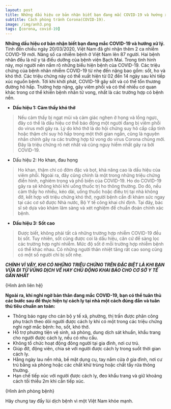 ```yaml
---
layout: post
title: Những dấu hiệu cơ bản nhận biết bạn đang mắc COVID-19 và hướng xử lý..
subtitle: Cách phòng tránh Corona(COVID-19).
image: /img/anh3.png
tags: [corona, covid-19]
---
```


**Những dấu hiệu cơ bản nhận biết bạn đang mắc COVID-19 và hướng xử lý.**
 Tính đến chiều ngày 20/03/2020, Việt Nam đã ghi nhận thêm 2 ca nhiễm COVID-19 mới. Nâng số ca nhiễm bệnh ở Việt Nam lên 87 người.
 Hai bệnh nhân đều là nữ y tá điều dưỡng của bệnh viện Bạch Mai. Trong tình hình này, mọi người nên nắm rõ những biểu hiện bệnh của COVID-19.
 Các triệu chứng của bệnh nhân nhiễm COVID-19 từ nhẹ đến nặng bao gồm: sốt, ho và khó thở.
 Các triệu chứng này có thể xuất hiện từ 02 đến 14 ngày sau khi tiếp xúc nguồn bệnh.
 Tới khi khởi phát, COVID-19 gây sốt và có thể tổn thương đường hô hấp. 
 Trường hợp nặng, gây viêm phổi và có thể nhiều cơ quan khác trong cơ thể khiến bệnh nhân tử vong, nhất là các trường hợp có bệnh nền.
 
 - **Dấu hiệu 1: Cảm thấy khó thở**
 >Nếu cảm thấy bị ngạt mũi và cảm giác nghẹn ở họng và lồng ngực, 
 >đây có thể là dấu hiệu cơ thể báo động một người đang bị viêm phổi do virus mới gây ra. 
 >Lý do khó thở là do hội chứng suy hô cấp cấp tính hoặc thậm chí suy hô hấp trong một thời gian ngắn,
 >cũng là nguyên nhân chính gây ra các trường hợp tử vong do virus Corona chủng mới.
 >Đây là triệu chứng rõ nét nhất và cũng nguy hiểm nhất gây ra bởi COVID-19.
 
 - Dấu hiệu 2: Ho khan, đau họng
 >Ho khan, thậm chí có đờm đặc và bọt, khả năng cao là dấu hiệu của viêm phổi. 
 >Ngoài ra, đây cũng chính là một trong những triệu chứng điển hình, nghiêm trọng và phổ biến của COVID-19. 
 >Ho do COVID-19 gây ra sẽ không khỏi khi uống thuốc trị ho thông thường. 
 >Do đó, nếu cảm thấy ho nhiều, kéo dài, uống thuốc hoặc điều trị tại nhà không đỡ, kết hợp với triệu chứng khó thở,
 >người bệnh cần đi khám sức ngay tại các cơ sở được Nhà nước, 
 >Bộ Y tế công khai chỉ định. Tại đây, bác sĩ sẽ dựa vào khám lâm sàng và xét nghiệm để chuẩn đoán chính xác bệnh.
 
 - **Dấu hiệu 3: Sốt cao**
 >Được biết, không phải tất cả những trường hợp nhiễm COVID-19 đều bị sốt. 
 >Tuy nhiên, sốt cũng được coi là dấu hiệu, căn cứ để sàng lọc các trường hợp nghi nhiễm. 
 >Mức độ sốt ở mỗi trường hợp nhiễm bệnh có thể khác nhau. Có những người thân nhiệt tăng rất cao song cũng có một số người chỉ bị sốt nhẹ.
 
 **_CHÍNH VÌ VẬY, KHI CÓ NHỮNG TRIỆU CHỨNG TRÊN ĐẶC BIỆT LÀ KHI BẠN VỪA ĐI TỪ VÙNG DỊCH VỀ  HAY CHỦ ĐỘNG KHAI BÁO CHO CƠ SỞ Y TẾ GẦN NHẤT_**
 
 
 {Hình ảnh liên hệ}
 
 **Ngoài ra, khi nghi ngờ bản thân đang mắc COVID-19, bạn có thể tuân thủ các bước sau để thực hiện tự cách ly tại nhà một cách đúng đắn và tuân thủ tiêu chuẩn an toàn:**
 
- Thông báo ngay cho cán bộ y tế xã, phường, thị trấn được phân công phụ trách theo dõi người được cách ly 
khi có một trong các triệu chứng nghi ngờ mắc bệnh: ho, sốt, khó thở.
- Hỗ trợ phương tiện vệ sinh, xà phòng, dung dịch sát khuẩn, khẩu trang cho người được cách ly, nếu có nhu cầu.
- Không tổ chức hoạt động đông người tại gia đình, nơi cư trú.
- Giúp đỡ, động viên, chia sẻ với người được cách ly trong suốt thời gian cách ly.
- Hằng ngày lau nền nhà, bề mặt dụng cụ, tay nắm cửa ở gia đình, nơi cư trú bằng xà phòng hoặc các chất khử trùng hoặc chất tẩy rửa thông thường.
- Hạn chế tiếp xúc với người được cách ly, đeo khẩu trang và giữ khoảng cách tối thiểu 2m khi cần tiếp xúc.
 
 {Hình ảnh phòng bệnh}
 
 Hãy chung tay đẩy lùi dịch bệnh vì một Việt Nam khỏe mạnh.
